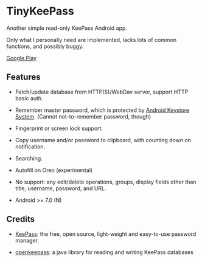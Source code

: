 # TinyKeePass

Another simple read-only KeePass Android app.

Only what I personally need are implemented, lacks lots of common functions, and possibly buggy.

[Google Play](https://play.google.com/store/apps/details?id=org.sorz.lab.tinykeepass)

## Features

* Fetch/update database from HTTP(S)/WebDav server, support HTTP basic auth.

* Remember master password, which is protected by
  [Android Keystore System](https://developer.android.com/training/articles/keystore.html).
  (Cannot not-to-remember password, though)

* Fingerprint or screen lock support.

* Copy username and/or password to clipboard, with counting down on notification.

* Searching.

* Autofill on Oreo (experimental)

* No support: any edit/delete operations, groups, display fields other than title, username, password, and URL.

* Android >= 7.0 (N)


## Credits

 * [KeePass](http://keepass.info/):
 the free, open source, light-weight and easy-to-use password manager.
 
 * [openkeepass](https://github.com/cternes/openkeepass/):
 a java library for reading and writing KeePass databases

